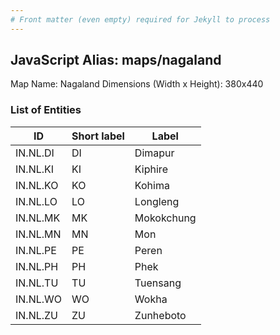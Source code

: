 ```yaml
---
# Front matter (even empty) required for Jekyll to process
---
```


## JavaScript Alias: maps/nagaland

Map Name: Nagaland
Dimensions (Width x Height): 380x440





### List of Entities

ID | Short label | Label
---|---|---|
IN.NL.DI|DI|Dimapur
IN.NL.KI|KI|Kiphire
IN.NL.KO|KO|Kohima
IN.NL.LO|LO|Longleng
IN.NL.MK|MK|Mokokchung
IN.NL.MN|MN|Mon
IN.NL.PE|PE|Peren
IN.NL.PH|PH|Phek
IN.NL.TU|TU|Tuensang
IN.NL.WO|WO|Wokha
IN.NL.ZU|ZU|Zunheboto

